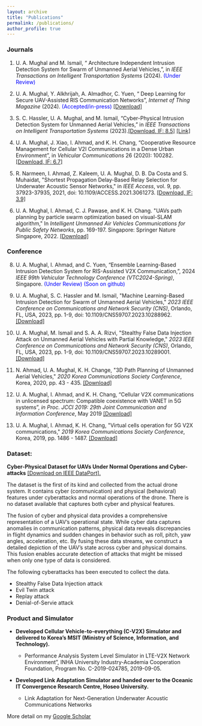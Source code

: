 ```yaml
---
layout: archive
title: "Publications"
permalink: /publications/
author_profile: true
---
```




### Journals

1. U. A. Mughal and M. Ismail, “ Architecture Independent Intrusion Detection System for Swarm of Unmanned Aerial Vehicles,”, in *IEEE Transactions on Intelligent Transportation Systems* (2024). <span style="color: blue;">(Under Review) <span>

3. U. A. Mughal, Y. Alkhrijah, A. Almadhor,  C. Yuen, “ Deep Learning for Secure UAV-Assisted RIS Communication Networks”, *Internet of Thing Magazine* (2024). <span style="color: blue;"> (Accepted/in-press) <span> [[Download]](/files/IoTM_RIS.pdf)

4. S. C. Hassler, U. A. Mughal, and M. Ismail, “Cyber-Physical Intrusion Detection System for Unmanned Aerial Vehicles,” in *IEEE Transactions on Intelligent Transportation Systems* (2023).[[Download, IF:  8.5]](/files/IEEEE_T_ITS.pdf) [[Link]](https://ieeexplore.ieee.org/document/10368002)


5. U. A. Mughal, J. Xiao, I. Ahmad, and K. H. Chang, “Cooperative Resource Management for Cellular V2I Communications in a Dense Urban Environment”, in *Vehicular Communications* 26 (2020): 100282. [[Download, IF: 6.7]](/files/V2I.pdf) 

6. R. Narmeen, I. Ahmad, Z. Kaleem, U. A. Mughal, D. B. Da Costa and S. Muhaidat, "Shortest Propagation Delay-Based Relay Selection for Underwater Acoustic Sensor Networks," in *IEEE Access*, vol. 9, pp. 37923-37935, 2021, doi: 10.1109/ACCESS.2021.3061273. [[Download, IF: 3.9]](/files/underwater.pdf) 

7. U. A. Mughal, I. Ahmad, C. J. Pawase, and K. H. Chang. "UAVs path planning by particle swarm optimization based on visual-SLAM algorithm," In *Intelligent Unmanned Air Vehicles Communications for Public Safety Networks*, pp. 169-197. Singapore: Springer Nature Singapore, 2022. [[Download]](/files/VSLAM_PSO(TMC).pdf)



### Conference

8. U. A. Mughal, I. Ahmad, and C. Yuen, “Ensemble Learning-Based Intrusion Detection System for RIS-Assisted V2X Communication,”, 2024 *IEEE 99th Vehicular Technology Conference (VTC2024-Spring)*, Singapore. <span style="color: blue;"> (Under Review) (Soon on github) <span>


8. U. A. Mughal, S. C. Hassler and M. Ismail, "Machine Learning-Based Intrusion Detection for Swarm of Unmanned Aerial Vehicles," *2023 IEEE Conference on Communications and Network Security (CNS)*, Orlando, FL, USA, 2023, pp. 1-9, doi: 10.1109/CNS59707.2023.10288962. <span style="color: blue;">[[Download]](/files/ML.pdf)<span>


9. U. A. Mughal, M. Ismail and S. A. A. Rizvi, "Stealthy False Data Injection Attack on Unmanned Aerial Vehicles with Partial Knowledge," *2023 IEEE Conference on Communications and Network Security (CNS)*, Orlando, FL, USA, 2023, pp. 1-9, doi: 10.1109/CNS59707.2023.10289001. [[Download]](/files/FDI.pdf)

10. N. Ahmad, U. A. Mughal, K. H. Change, "3D Path Planning of Unmanned Aerial Vehicles," *2020 Korea Communications Society Conference*, Korea, 2020, pp. 43 - 435. [[Download]](/files/3D-PathPlanning.pdf)

11. U. A. Mughal, I. Ahmad, and K. H. Chang, “Cellular V2X communications in unlicensed spectrum: Compatible coexistence with VANET in 5G systems”, *in Proc. JCCI 2019: 29th Joint Communication and Information Conference*, May 2019 [[Download]](/files/JCCI.pdf)

12. U. A. Mughal, I. Ahmad, K. H. Chang, "Virtual cells operation for 5G V2X communications," *2019 Korea Communications Society Conference*, Korea, 2019, pp. 1486 - 1487. [[Download]](/files/5G-V2X.pdf)

<span style="color: blue;"> <span>



### Dataset: 

**Cyber-Physical Dataset for UAVs Under Normal Operations and Cyber-attacks** 
[[Download on IEEE DataPort].](https://ieee-dataport.org/documents/cyber-physical-dataset-uavs-under-normal-operations-and-cyber-attacks)

The dataset is the first of its kind and collected from the actual drone system. It contains cyber (communication) and physical (behavioral) features under cyberattacks and normal operations of the drone. There is no dataset available that captures both cyber and physical features. 

The fusion of cyber and physical data provides a comprehensive representation of a UAV’s operational state. While cyber data captures anomalies in communication patterns, physical data reveals discrepancies in flight dynamics and sudden changes in behavior such as roll, pitch, yaw angles, acceleration, etc. By fusing these data streams, we construct a
detailed depiction of the UAV’s state across cyber and physical domains. This fusion enables accurate detection of attacks that might be missed when only one type of data is considered.

The following cyberattacks has been executed to collect the data.
  - Stealthy False Data Injection attack
  - Evil Twin attack
  - Replay attack
  - Denial-of-Servie attack

### Product and Simulator

- **Developed Cellular Vehicle-to-everything (C-V2X) Simulator and delivered to Korea’s MSIT (Ministry of Science, Information, and Technology).**

  - Performance Analysis System Level Simulator in LTE-V2X Network Environment”, INHA University Industry-Academia Cooperation Foundation, Program No. C-2019-024785, 2019-09-05. 

- **Developed Link Adaptation Simulator and handed over to the Oceanic IT Convergence Research Centre, Hoseo University.**

  - Link Adaptation for Next-Generation Underwater Acoustic Communications Networks



More detail on my [Google Scholar](https://scholar.google.com/citations?hl=en&user=yIQfpKIAAAAJ&view_op=list_works&sortby=pubdate)


<span style="color: blue;">  <span>